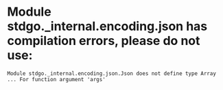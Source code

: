 # Module stdgo._internal.encoding.json has compilation errors, please do not use:
```
Module stdgo._internal.encoding.json.Json does not define type Array
... For function argument 'args'

```

